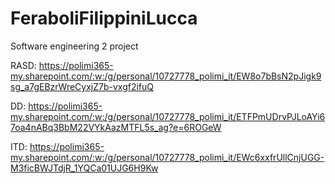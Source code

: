 # FeraboliFilippiniLucca
Software engineering 2 project

RASD: https://polimi365-my.sharepoint.com/:w:/g/personal/10727778_polimi_it/EW8o7bBsN2pJigk9sg_a7gEBzrWreCyxjZ7b-vxgf2ifuQ

DD: https://polimi365-my.sharepoint.com/:w:/g/personal/10727778_polimi_it/ETFPmUDrvPJLoAYi67oa4nABq3BbM22VYkAazMTFL5s_ag?e=6ROGeW

ITD: https://polimi365-my.sharepoint.com/:w:/g/personal/10727778_polimi_it/EWc6xxfrUllCnjUGG-M3ficBWJTdjR_1YQCa01UJG6H9Kw
